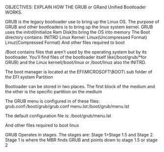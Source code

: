 OBJECTIVES: 
EXPLAIN HOW THE GRUB or GRand Unified Bootloader WORKS. 

GRUB is the legacy bootloader use to bring up the Linux OS. The purpose of GRUB and other bootloaders is to bring up the linux system kernel. GRUB uses the initrd(Initialize Ram Disk)to bring the OS into memory
The Boot directory contains:
INITRD
Linux Kernel:
Linux(Uncompressed Format)
Linuz(Compressed Format)
And other files required to boot

/Boot contains files that aren’t used by the operating system but by its bootloader. You’ll find files of the bootloader itself like(/boot/grub/*for GRUB) and the Linux kernel(/boot/linux or /boot/linuz also the INITRD.

The boot manager is located at the EFI\MICROSOFT\BOOT\ sub folder of the EFI system Partition 

Bootloader can be stored in two places. The first block of the medium and the other is the specific partition on the medium 

The GRUB menu is configured in of these files:
grub.conf:/boot/grub/grub.conf
menu.lst:/boot/grub/menu.lst 

The default configuration file is:
/boot/grub/menu.lst

And other files required to boot linux

GRUB Operates in stages. The stages are: 
Stage 1>Stage 1.5 and Stage 2. 
Stage 1 is where the MBR finds GRUB and points down to stage 1.5 or stage 2 



